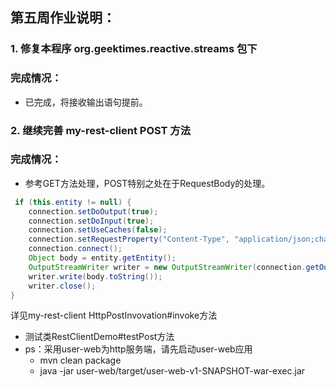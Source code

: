 ## 第五周作业说明：
### 1. 修复本程序 org.geektimes.reactive.streams 包下
### 完成情况：
- 已完成，将接收输出语句提前。

### 2. 继续完善 my-rest-client POST 方法 

### 完成情况：
  - 参考GET方法处理，POST特别之处在于RequestBody的处理。
```java
 if (this.entity != null) {
    connection.setDoOutput(true);
    connection.setDoInput(true);
    connection.setUseCaches(false);
    connection.setRequestProperty("Content-Type", "application/json;charset=utf-8");
    connection.connect();
    Object body = entity.getEntity();
    OutputStreamWriter writer = new OutputStreamWriter(connection.getOutputStream(), StandardCharsets.UTF_8);
    writer.write(body.toString());
    writer.close();
}
```
详见my-rest-client HttpPostInvovation#invoke方法

- 测试类RestClientDemo#testPost方法
- ps：采用user-web为http服务端，请先启动user-web应用
    * mvn clean package
    * java -jar user-web/target/user-web-v1-SNAPSHOT-war-exec.jar 